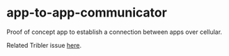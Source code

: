 # app-to-app-communicator
Proof of concept app to establish a connection between apps over cellular.

Related Tribler issue [here](https://github.com/Tribler/tribler/issues/2131).
